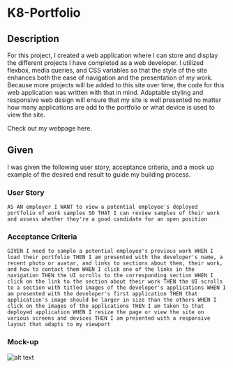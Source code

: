# K8-Portfolio
## Description
For this project, I created a web application where I can store and display the different projects I have completed as a web developer. I utilized flexbox, media queries, and CSS variables so that the style of the site enhances both the ease of navigation and the presentation of my work. Because more projects will be added to this site over time, the code for this web application was written with that in mind. Adaptable styling and responsive web design will ensure that my site is well presented no matter how many applications are add to the portfolio or what device is used to view the site.

Check out my webpage here.

## Given
I was given the following user story, acceptance criteria, and a mock up example of the desired end result to guide my building process.

### User Story
`AS AN employer
I WANT to view a potential employee's deployed portfolio of work samples
SO THAT I can review samples of their work and assess whether they're a good candidate for an open position`
### Acceptance Criteria 
`GIVEN I need to sample a potential employee's previous work
WHEN I load their portfolio
THEN I am presented with the developer's name, a recent photo or avatar, and links to sections about them, their work, and how to contact them
WHEN I click one of the links in the navigation
THEN the UI scrolls to the corresponding section
WHEN I click on the link to the section about their work
THEN the UI scrolls to a section with titled images of the developer's applications
WHEN I am presented with the developer's first application
THEN that application's image should be larger in size than the others
WHEN I click on the images of the applications
THEN I am taken to that deployed application
WHEN I resize the page or view the site on various screens and devices
THEN I am presented with a responsive layout that adapts to my viewport`
### Mock-up
![alt text](./Images/02-advanced-css-homework-demo.gif)
